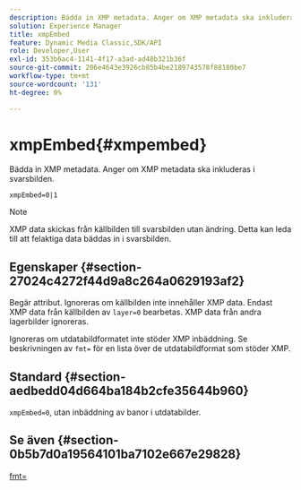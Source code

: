 ```yaml
---
description: Bädda in XMP metadata. Anger om XMP metadata ska inkluderas i svarsbilden.
solution: Experience Manager
title: xmpEmbed
feature: Dynamic Media Classic,SDK/API
role: Developer,User
exl-id: 353b6ac4-1141-4f17-a3ad-ad48b321b36f
source-git-commit: 206e4643e3926cb85b4be2189743578f88180be7
workflow-type: tm+mt
source-wordcount: '131'
ht-degree: 0%

---
```


# xmpEmbed{#xmpembed}

Bädda in XMP metadata. Anger om XMP metadata ska inkluderas i svarsbilden.

`xmpEmbed=0|1`

>[!NOTE]
>
>XMP data skickas från källbilden till svarsbilden utan ändring. Detta kan leda till att felaktiga data bäddas in i svarsbilden.

## Egenskaper {#section-27024c4272f44d9a8c264a0629193af2}

Begär attribut. Ignoreras om källbilden inte innehåller XMP data. Endast XMP data från källbilden av `layer=0` bearbetas. XMP data från andra lagerbilder ignoreras.

Ignoreras om utdatabildformatet inte stöder XMP inbäddning. Se beskrivningen av `fmt=` för en lista över de utdatabildformat som stöder XMP.

## Standard {#section-aedbedd04d664ba184b2cfe35644b960}

`xmpEmbed=0`, utan inbäddning av banor i utdatabilder.

## Se även {#section-0b5b7d0a19564101ba7102e667e29828}

[fmt=](../../../../../is-api/http-ref/image-serving-api-ref/c-http-protocol-reference/c-command-reference/r-is-http-fmt.md#reference-cdf10043423b45ba9fe15157fb3ae37a)
